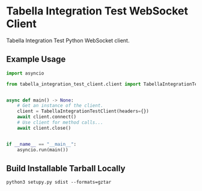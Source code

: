 # Tabella Integration Test WebSocket Client

Tabella Integration Test Python WebSocket client.

## Example Usage

```python
import asyncio

from tabella_integration_test_client.client import TabellaIntegrationTestClient


async def main() -> None:
    # Get an instance of the client.
    client = TabellaIntegrationTestClient(headers={})
    await client.connect()
    # Use client for method calls...
    await client.close()


if __name__ == "__main__":
    asyncio.run(main())
```

## Build Installable Tarball Locally

```shell
python3 setupy.py sdist --formats=gztar
```
